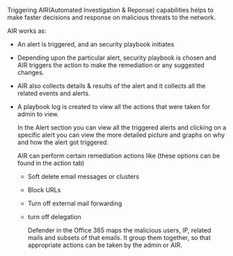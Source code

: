 Triggering AIR(Automated Investigation & Reponse) capabilities helps to make faster decisions and response on malicious threats 
to the network.

AIR works as:
* An alert is triggered, and an security playbook initiates
* Depending upon the particular alert, security playbook is chosen and AIR triggers the action
  to make the remediation or any suggested changes.
* AIR also collects details & results of the alert and it collects all the related events and
  alerts.
* A playbook log is created to view all the actions that were taken for admin to view.

  In the Alert section you can view all the triggered alerts and clicking on a specific alert
  you can view the more detailed picture and graphs on why and how the alert got triggered.

  AIR can perform certain remediation actions like (these options can be found in the action tab)
  * Soft delete email messages or clusters
  * Block URLs
  * Turn off external mail forwarding
  * turn off delegation
 
    Defender in the Office 365 maps the malicious users, IP, related mails and subsets of that
    emails. It group them together, so that appropriate actions can be taken by the admin or AIR.
